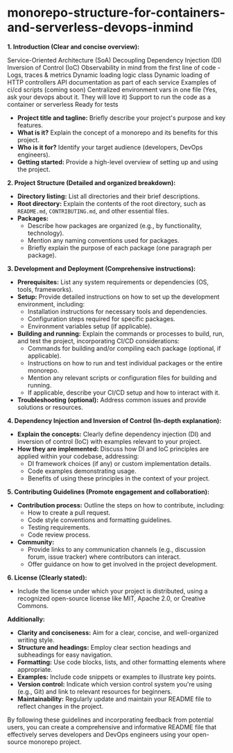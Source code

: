 # monorepo-structure-for-containers-and-serverless-devops-inmind

**1. Introduction (Clear and concise overview):**

Service-Oriented Architecture (SoA)
Decoupling
Dependency Injection (DI)
Inversion of Control (IoC)
Observability in mind from the first line of code - Logs, traces & metrics 
Dynamic loading logic class
Dynamic loading of HTTP controllers
API documentation as part of each service
Examples of ci/cd scripts (coming soon) 
Centralized environment vars in one file (Yes, ask your devops about it. They will love it)
Support to run the code as a container or serverless 
Ready for tests


* **Project title and tagline:** Briefly describe your project's purpose and key features.
* **What is it?** Explain the concept of a monorepo and its benefits for this project.
* **Who is it for?** Identify your target audience (developers, DevOps engineers).
* **Getting started:** Provide a high-level overview of setting up and using the project.

**2. Project Structure (Detailed and organized breakdown):**

* **Directory listing:** List all directories and their brief descriptions.
* **Root directory:** Explain the contents of the root directory, such as `README.md`, `CONTRIBUTING.md`, and other essential files.
* **Packages:**
    * Describe how packages are organized (e.g., by functionality, technology).
    * Mention any naming conventions used for packages.
    * Briefly explain the purpose of each package (one paragraph per package).

**3. Development and Deployment (Comprehensive instructions):**

* **Prerequisites:** List any system requirements or dependencies (OS, tools, frameworks).
* **Setup:** Provide detailed instructions on how to set up the development environment, including:
    * Installation instructions for necessary tools and dependencies.
    * Configuration steps required for specific packages.
    * Environment variables setup (if applicable).
* **Building and running:** Explain the commands or processes to build, run, and test the project, incorporating CI/CD considerations:
    * Commands for building and/or compiling each package (optional, if applicable).
    * Instructions on how to run and test individual packages or the entire monorepo.
    * Mention any relevant scripts or configuration files for building and running.
    * If applicable, describe your CI/CD setup and how to interact with it.
* **Troubleshooting (optional):** Address common issues and provide solutions or resources.

**4. Dependency Injection and Inversion of Control (In-depth explanation):**

* **Explain the concepts:** Clearly define dependency injection (DI) and inversion of control (IoC) with examples relevant to your project.
* **How they are implemented:** Discuss how DI and IoC principles are applied within your codebase, addressing:
    * DI framework choices (if any) or custom implementation details.
    * Code examples demonstrating usage.
    * Benefits of using these principles in the context of your project.

**5. Contributing Guidelines (Promote engagement and collaboration):**

* **Contribution process:** Outline the steps on how to contribute, including:
    * How to create a pull request.
    * Code style conventions and formatting guidelines.
    * Testing requirements.
    * Code review process.
* **Community:**
    * Provide links to any communication channels (e.g., discussion forum, issue tracker) where contributors can interact.
    * Offer guidance on how to get involved in the project development.

**6. License (Clearly stated):**

* Include the license under which your project is distributed, using a recognized open-source license like MIT, Apache 2.0, or Creative Commons.

**Additionally:**

* **Clarity and conciseness:** Aim for a clear, concise, and well-organized writing style.
* **Structure and headings:** Employ clear section headings and subheadings for easy navigation.
* **Formatting:** Use code blocks, lists, and other formatting elements where appropriate.
* **Examples:** Include code snippets or examples to illustrate key points.
* **Version control:** Indicate which version control system you're using (e.g., Git) and link to relevant resources for beginners.
* **Maintainability:** Regularly update and maintain your README file to reflect changes in the project.

By following these guidelines and incorporating feedback from potential users, you can create a comprehensive and informative README file that effectively serves developers and DevOps engineers using your open-source monorepo project.
